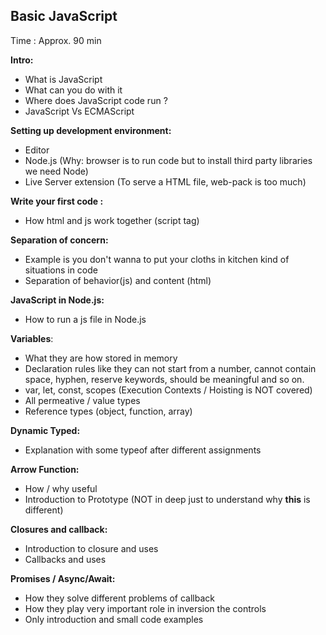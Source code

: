 ## Basic JavaScript
Time : Approx. 90 min

**Intro:**
 - What is JavaScript
 - What can you do with it 
 - Where does JavaScript code run ? 
 - JavaScript Vs ECMAScript
 
**Setting up development environment:**
 - Editor
 - Node.js (Why: browser is to run code but to install third party libraries we need Node)
 - Live Server extension (To serve a HTML file, web-pack is too much)
 
**Write your first code :**
 - How html and js work together (script tag)
 
**Separation of concern:** 
 - Example is you don't wanna to put your cloths in kitchen kind of situations in code
 - Separation of behavior(js) and content (html)
 
**JavaScript in Node.js:** 
 - How to run a js file in Node.js

**Variables**: 
 - What they are how stored in memory
 - Declaration rules like they can not start from a number, cannot contain space, hyphen, reserve keywords, should be  meaningful and so on.
 - var, let, const, scopes (Execution Contexts / Hoisting is NOT covered)
 - All permeative / value types 
 - Reference types (object, function, array)
 
**Dynamic Typed:**
 - Explanation with some typeof after different assignments
 
**Arrow Function:**
 - How / why useful
 - Introduction to Prototype (NOT in deep just to understand why **this** is different)
 
**Closures and callback:** 
 - Introduction to closure and uses
 - Callbacks and uses
 
**Promises / Async/Await:** 
 - How they solve different problems of callback
 - How they play very important role in inversion the controls  
 - Only introduction and small code examples
